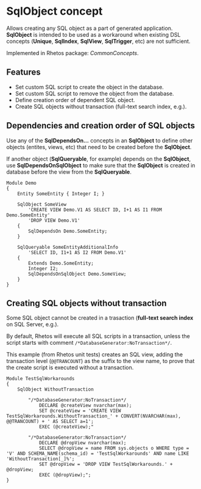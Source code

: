 SqlObject concept
=================

Allows creating any SQL object as a part of generated application.
**SqlObject** is intended to be used as a workaround when existing DSL concepts (**Unique**, **SqlIndex**, **SqlView**, **SqlTrigger**, etc) are not sufficient.

Implemented in Rhetos package: *CommonConcepts*.

Features
--------

* Set custom SQL script to create the object in the database.
* Set custom SQL script to remove the object from the database.
* Define creation order of dependent SQL object.
* Create SQL objects without transaction (full-text search index, e.g.). 

Dependencies and creation order of SQL objects
----------------------------------------------

Use any of the **SqlDependsOn...** concepts in an **SqlObject** to define other objects (entites, views, etc) that need to be created before the **SqlObject**.

If another object (**SqlQueryable**, for example) depends on the **SqlObject**, use **SqlDependsOnSqlObject** to make sure that the **SqlObject** is created in database before the view from the **SqlQueryable**.

    Module Demo
    {
        Entity SomeEntity { Integer I; }

        SqlObject SomeView
            'CREATE VIEW Demo.V1 AS SELECT ID, I+1 AS I1 FROM Demo.SomeEntity'
            'DROP VIEW Demo.V1'
        {
            SqlDependsOn Demo.SomeEntity;
        }

        SqlQueryable SomeEntityAdditionalInfo
            'SELECT ID, I1+1 AS I2 FROM Demo.V1'
        {
            Extends Demo.SomeEntity;
            Integer I2;
            SqlDependsOnSqlObject Demo.SomeView;
        }
    }

Creating SQL objects without transaction
----------------------------------------

Some SQL object cannot be created in a trasaction (**full-text search index** on SQL Server, e.g.).

By default, Rhetos will execute all SQL scripts in a transaction, unless the script starts with comment `/*DatabaseGenerator:NoTransaction*/`.

This example (from Rhetos unit tests) creates an SQL view, adding the transaction level (`@@TRANCOUNT`) as the suffix to the view name, to prove that the create script is executed without a transaction. 

    Module TestSqlWorkarounds
    {
        SqlObject WithoutTransaction
        
            "/*DatabaseGenerator:NoTransaction*/
                DECLARE @createView nvarchar(max);
                SET @createView = 'CREATE VIEW TestSqlWorkarounds.WithoutTransaction_' + CONVERT(NVARCHAR(max), @@TRANCOUNT) + ' AS SELECT a=1';
                EXEC (@createView);"
                
            "/*DatabaseGenerator:NoTransaction*/
                DECLARE @dropView nvarchar(max);
                SELECT @dropView = name FROM sys.objects o WHERE type = 'V' AND SCHEMA_NAME(schema_id) = 'TestSqlWorkarounds' AND name LIKE 'WithoutTransaction[_]%';
                SET @dropView = 'DROP VIEW TestSqlWorkarounds.' + @dropView;
                EXEC (@dropView);";
	}
